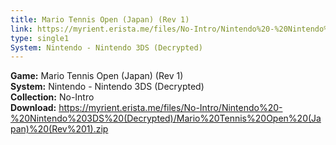 ```yaml
---
title: Mario Tennis Open (Japan) (Rev 1)
link: https://myrient.erista.me/files/No-Intro/Nintendo%20-%20Nintendo%203DS%20(Decrypted)/Mario%20Tennis%20Open%20(Japan)%20(Rev%201).zip
type: single1
System: Nintendo - Nintendo 3DS (Decrypted)
---
```

<b>Game:</b> Mario Tennis Open (Japan) (Rev 1)<br>
<b>System:</b> Nintendo - Nintendo 3DS (Decrypted)<br>
<b>Collection:</b> No-Intro<br>
<b>Download:</b> https://myrient.erista.me/files/No-Intro/Nintendo%20-%20Nintendo%203DS%20(Decrypted)/Mario%20Tennis%20Open%20(Japan)%20(Rev%201).zip